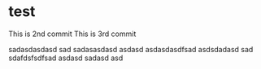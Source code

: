 test
====
This is 2nd commit
This is 3rd commit

sadasdasdasd
sad
sadasasdasd
asdasd
asdasdasdfsad
asdsdadasd
sad
sdafdsfsdfsad
asdasd
sadasd
asd
